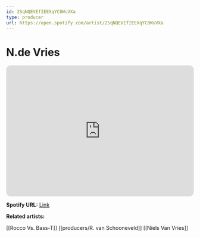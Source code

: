 ```yaml
---
id: 2SqNQEVEfIEEXqYC8WuVXa
type: producer
url: https://open.spotify.com/artist/2SqNQEVEfIEEXqYC8WuVXa
---
```

# N.de Vries

<iframe style="border-radius:12px" src="https://open.spotify.com/embed/artist/2SqNQEVEfIEEXqYC8WuVXa" width="100%" height="352" frameBorder="0" allowfullscreen="" allow="autoplay; clipboard-write; encrypted-media; fullscreen; picture-in-picture" loading="lazy"></iframe>

**Spotify URL:** [Link](https://open.spotify.com/artist/2SqNQEVEfIEEXqYC8WuVXa)

**Related artists:**

[[Rocco Vs. Bass-T]]
[[producers/R. van Schooneveld]]
[[Niels Van Vries]]
